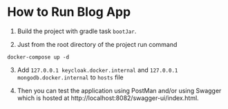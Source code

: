 
# How to Run Blog App

1. Build the project with gradle task `bootJar`.

2. Just from the root directory of the project run command

```docker-compose up -d```

3. Add `127.0.0.1 keycloak.docker.internal` and `127.0.0.1 mongodb.docker.internal` to `hosts` file

4. Then you can test the application using PostMan and/or using Swagger which is hosted at http://localhost:8082/swagger-ui/index.html.
